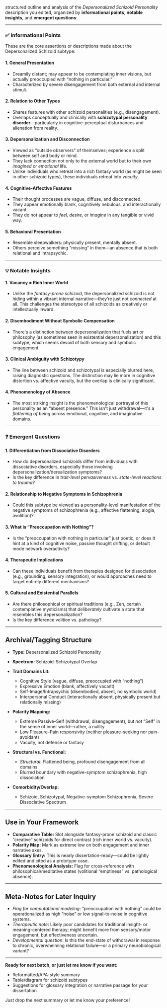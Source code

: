 structured outline and analysis of the *Depersonalized Schizoid Personality* description you edited, organized by **informational points**, **notable insights**, and **emergent questions**:

---

### ✅ **Informational Points**

These are the core assertions or descriptions made about the Depersonalized Schizoid subtype:

#### 1. **General Presentation**

* Dreamily distant; may appear to be contemplating inner visions, but actually preoccupied with “nothing in particular.”
* Characterized by severe disengagement from both external and internal stimuli.

#### 2. **Relation to Other Types**

* Shares features with other schizoid personalities (e.g., disengagement).
* Overlaps conceptually and clinically with **schizotypal personality disorder**—particularly in cognitive-perceptual disturbances and alienation from reality.

#### 3. **Depersonalization and Disconnection**

* Viewed as “outside observers” of themselves; experience a split between self and body or mind.
* They lack connection not only to the external world but to their own *imagined* or *emotional* life.
* Unlike individuals who retreat into a rich fantasy world (as might be seen in other schizoid types), these individuals retreat into *vacuity*.

#### 4. **Cognitive-Affective Features**

* Their thought processes are vague, diffuse, and disconnected.
* They appear emotionally blank, cognitively nebulous, and interactionally vacant.
* They do not appear to *feel*, *desire*, or *imagine* in any tangible or vivid way.

#### 5. **Behavioral Presentation**

* Resemble sleepwalkers: physically present, mentally absent.
* Others perceive something “missing” in them—an absence that is both relational and intrapsychic.

---

### 💡 **Notable Insights**

#### 1. **Vacancy ≠ Rich Inner World**

* Unlike the *fantasy-prone schizoid*, the depersonalized schizoid is not hiding within a vibrant internal narrative—they’re just not *connected* at all. This challenges the stereotype of all schizoids as creatively or intellectually inward.

#### 2. **Disembodiment Without Symbolic Compensation**

* There's a distinction between depersonalization that fuels art or philosophy (as sometimes seen in existential depersonalization) and this subtype, which seems devoid of both sensory and symbolic engagement.

#### 3. **Clinical Ambiguity with Schizotypy**

* The line between schizoid and schizotypal is especially blurred here, raising diagnostic questions. The distinction may lie more in cognitive distortion vs. affective vacuity, but the overlap is clinically significant.

#### 4. **Phenomenology of Absence**

* The most striking insight is the phenomenological portrayal of this personality as an “absent presence.” This isn't just withdrawal—it's a *flattening of being* across emotional, cognitive, and imaginative domains.

---

### ❓ **Emergent Questions**

#### 1. **Differentiation from Dissociative Disorders**

* How do depersonalized schizoids differ from individuals with dissociative disorders, especially those involving depersonalization/derealization symptoms?
* Is the key difference in *trait-level pervasiveness* vs. *state-level reactions to trauma*?

#### 2. **Relationship to Negative Symptoms in Schizophrenia**

* Could this subtype be viewed as a personality-level manifestation of the negative symptoms of schizophrenia (e.g., affective flattening, alogia, avolition)?

#### 3. **What is “Preoccupation with Nothing”?**

* Is the “preoccupation with nothing in particular” just poetic, or does it hint at a kind of cognitive noise, passive thought drifting, or default mode network overactivity?

#### 4. **Therapeutic Implications**

* Can these individuals benefit from therapies designed for dissociation (e.g., grounding, sensory integration), or would approaches need to target entirely different mechanisms?

#### 5. **Cultural and Existential Parallels**

* Are there philosophical or spiritual traditions (e.g., Zen, certain contemplative mysticisms) that *deliberately* cultivate a state that resembles this depersonalization?
* Is the key difference volition vs. pathology?

---


## **Archival/Tagging Structure**

* **Type:** Depersonalized Schizoid Personality

* **Spectrum:** Schizoid–Schizotypal Overlap

* **Trait Domains Lit:**

  * Cognitive Style (vague, diffuse, preoccupied with “nothing”)
  * Expressive Emotion (blank, affectively vacant)
  * Self-Image/Intrapsychic (disembodied, absent, no symbolic world)
  * Interpersonal Conduct (interactionally absent, physically present but relationally missing)

* **Polarity Mapping:**

  * Extreme Passive–Self (withdrawal, disengagement), but *not* “Self” in the sense of inner world—rather, a nullity
  * Low Pleasure–Pain responsivity (neither pleasure-seeking nor pain-avoidant)
  * Vacuity, not defense or fantasy

* **Structural vs. Functional:**

  * *Structural*: Flattened being, profound disengagement from all domains
  * Blurred boundary with negative-symptom schizophrenia, high dissociation

* **Comorbidity/Overlap:**

  * Schizoid, Schizotypal, Negative-symptom Schizophrenia, Severe Dissociative Spectrum

---

## **Use in Your Framework**

* **Comparative Table:** Slot alongside fantasy-prone schizoid and classic “creative” schizoids for direct contrast (rich inner world vs. vacuity).
* **Polarity Map:** Mark as extreme low on both engagement and inner narrative axes.
* **Glossary Entry:** This is nearly dissertation-ready—could be lightly edited and cited as a prototype case.
* **Phenomenological Analysis:** Flag for cross-reference with philosophical/meditative states (volitional “emptiness” vs. pathological absence).

---

## **Meta-Notes for Later Inquiry**

* *Flag for computational modeling*: “preoccupation with nothing” could be operationalized as high “noise” or low signal-to-noise in cognitive systems.
* *Therapeutic note*: Likely poor candidates for traditional insight- or meaning-centered therapy; might benefit more from sensory/motor engagement, but effectiveness uncertain.
* *Developmental question*: Is this the end-state of withdrawal in response to chronic, overwhelming relational failure—or a primary neurobiological variant?

---

**Ready for next batch, or just let me know if you want:**

* Reformatted/APA-style summary
* Table/diagram for schizoid subtypes
* Suggestions for glossary integration or narrative passage for your dissertation

Just drop the next summary or let me know your preference!

